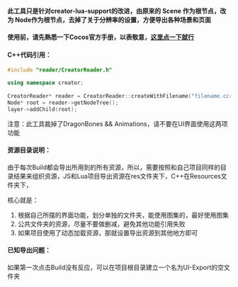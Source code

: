 #### 此工具只是针对creator-lua-support的改进，由原来的 Scene 作为根节点，改为 Node作为根节点，去掉了关于分辨率的设置，方便导出各种场景和页面



#### 使用前，请先熟悉一下Cocos官方手册，以表敬意，[这里点一下就行](https://docs.cocos.com/cocos2d-x/manual/zh/editors_and_tools/creator_to_cocos2dx.html)



#### C++代码引用：

```c++
#include "reader/CreatorReader.h"

using namespace creator;
  
CreatorReader* reader = CreatorReader::createWithFilename("filename.ccreator");
Node* root = reader->getNodeTree();
layer->addChild(root);
```



注意：此工具裁掉了DragonBones && Animations，请不要在UI界面使用这两项功能



#### 资源目录说明：

由于每次Build都会导出所用到的所有资源，所以，需要按照和自己项目同样的目录结果来组织资源，JS和Lua项目导出资源在res文件夹下，C++在Resources文件夹下，

核心就是：

1. 根据自己所摆的界面功能，划分单独的文件夹，能使用图集的，最好使用图集
2. 公共文件夹的资源，尽量不要做删减，避免其他功能引用失败
3. 如果项目使用了动态加载资源，那就设置导出资源到其他地方即可



#### 已知导出问题：

如果第一次点击Build没有反应，可以在项目根目录建立一个名为UI-Export的空文件夹